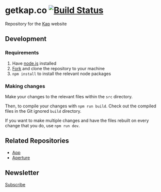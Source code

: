# getkap.co <a href="https://circleci.com/gh/wulkano/getkap.co"><img src="https://circleci.com/gh/wulkano/getkap.co.svg?style=shield" alt="Build Status"></a>

Repository for the [Kap] website

## Development

### Requirements

1. Have [node.js] installed
2. [Fork] and clone the repository to your machine
3. `npm install` to install the relevant node packages

### Making changes

Make your changes to the relevant files within the `src` directory. 

Then, to compile your changes with `npm run build`. Check out the compiled files in the Git ignored `build` directory.

If you want to make multiple changes and have the files rebuilt on every change that you do, use `npm run dev`.

## Related Repositories
- [App](https://github.com/wulkano/kap)
- [Aperture](https://github.com/wulkano/aperture)

## Newsletter
[Subscribe](http://eepurl.com/ch90_1)


[kap]: https://getkap.co
[node.js]: https://nodejs.org
[Fork]: https://help.github.com/articles/fork-a-repo/
